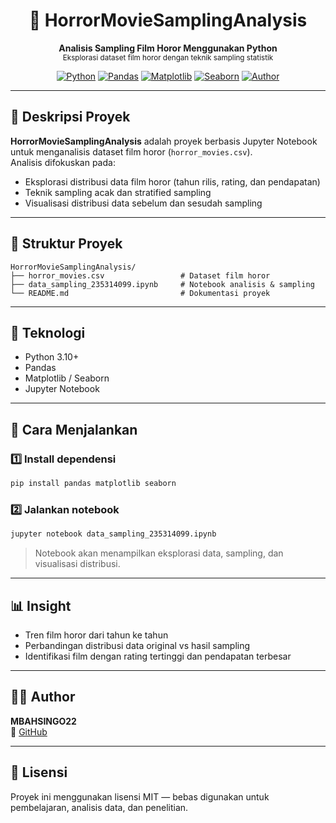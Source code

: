 <h1 align="center">🎥 HorrorMovieSamplingAnalysis</h1>
<p align="center">
  <b>Analisis Sampling Film Horor Menggunakan Python</b><br>
  <sub>Eksplorasi dataset film horor dengan teknik sampling statistik</sub>
</p>

<div align="center">

[![Python](https://img.shields.io/badge/Python-3.10+-blue?logo=python)](https://www.python.org/)
[![Pandas](https://img.shields.io/badge/Pandas-Data%20Analysis-yellow?logo=pandas)](https://pandas.pydata.org/)
[![Matplotlib](https://img.shields.io/badge/Matplotlib-Visualization-success?logo=matplotlib)](https://matplotlib.org/)
[![Seaborn](https://img.shields.io/badge/Seaborn-Statistical%20Plots-orange?logo=seaborn)](https://seaborn.pydata.org/)
[![Author](https://img.shields.io/badge/Author-MBAHSINGO22-blue)](https://github.com/MBAHSINGO22)

</div>

---

## 📖 Deskripsi Proyek

**HorrorMovieSamplingAnalysis** adalah proyek berbasis Jupyter Notebook untuk menganalisis dataset film horor (`horror_movies.csv`).  
Analisis difokuskan pada:
- Eksplorasi distribusi data film horor (tahun rilis, rating, dan pendapatan)
- Teknik sampling acak dan stratified sampling
- Visualisasi distribusi data sebelum dan sesudah sampling

---

## 📂 Struktur Proyek

```
HorrorMovieSamplingAnalysis/
├── horror_movies.csv                 # Dataset film horor
├── data_sampling_235314099.ipynb     # Notebook analisis & sampling
└── README.md                         # Dokumentasi proyek
```

---

## 🧰 Teknologi

- Python 3.10+
- Pandas
- Matplotlib / Seaborn
- Jupyter Notebook

---

## 🚀 Cara Menjalankan

### 1️⃣ Install dependensi
```bash
pip install pandas matplotlib seaborn
```

### 2️⃣ Jalankan notebook
```bash
jupyter notebook data_sampling_235314099.ipynb
```

> Notebook akan menampilkan eksplorasi data, sampling, dan visualisasi distribusi.

---

## 📊 Insight

- Tren film horor dari tahun ke tahun
- Perbandingan distribusi data original vs hasil sampling
- Identifikasi film dengan rating tertinggi dan pendapatan terbesar

---

## 👨‍💻 Author

**MBAHSINGO22**  
🔗 [GitHub](https://github.com/MBAHSINGO22)

---

## 📄 Lisensi

Proyek ini menggunakan lisensi MIT — bebas digunakan untuk pembelajaran, analisis data, dan penelitian.
